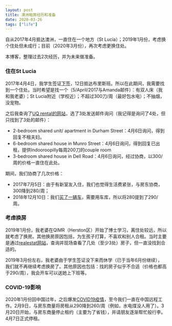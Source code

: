 ```yaml
---
layout: post
title: 澳洲租房经历和准备
date: 2020-03-26
tags: ["life"]
---
```


自从2017年4月抵达澳洲，一直住在一个地方（St Lucia）；2019年1月份，考虑换个住处但未成行；目前（2020年3月份），再次考虑更换住处。

本博客，整理过去2次经历，并为未来做准备。

### 住在St Lucia

2017年4月4日，我学生签证[下签](http://zjuwhw.github.io/2016/12/18/phd-application.html)，12日抵达布里斯班。所以在此期间，我需要找到一个住处。当时希望是找一个（5/April/2017与Amanda邮件）：有双人床（我和我老婆）；St Lucia附近（学校近）；不超过300刀/周（最好包水电）；不抽烟，没宠物。

之后我查询了[UQ rental的网站](https://rental.uq.edu.au/Accommodation)，选了3处发送邮件询问（我记得是询问了4处，但只找到了3处的邮件）：

- 2-bedroom shared unit/ apartment in Durham Street：4月6日询问，得到回复不租夫妇。
- 6-bedroom shared house in Munro Street：4月6日询问，得到回复已出租，提供Indooroopilly每周200刀的couple room
- 3-bedroom shared house in Dell Road：4月6日询问，经过协商，以300/周的价格一直住在此处。

期间，我们协商了几次价格：

- 2017年7月5日：由于有新室友入住，我们也觉得生活费紧张，与房东协商，300降到280/周；
- 2018年12月10日：我们[买了一辆车](http://zjuwhw.github.io/2018/06/30/buying_a_car.html)，需要用车库，所以将280提到了290/周。

### 考虑换房

2019年1月份，我老婆在QIMR（Herston区）开始了博士学习，离住处较远，所以就考虑了换房。其他换房原因包括，为生孩子打算，不喜欢和别人合租。当时主要是通过[realestat网站](https://www.realestate.com.au/rent/)，查询并现场查看了几处（至少3处）房子，但一直没找到合适的。

2019年3月份左右，我老婆由于学生签证没下来而休学（已于当年6月份继续），我们就不再继续考虑换房了。其他原因也包括：找的房子似乎不合适（价格也都高于290/周），我会开车可以送她上下班等。

### COVID-19影响

2020年1月份回中国过年，之后爆发[COVID19疫情](http://zjuwhw.github.io/2020/01/27/coronavirus.html)，至今我们一直在中国远程工作。2月9日，与房东商量将房租从290降到260/周（例如，水电煤没人用了）。3月20日开始，与房东商量停止租约（主要为了省钱），并请朋友逐渐帮忙般行李。4月7日正式停租。